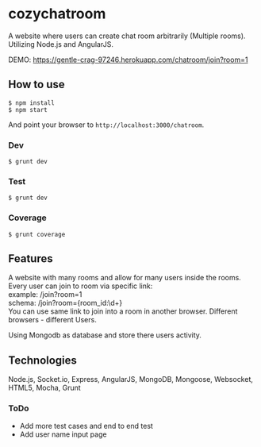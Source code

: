 # cozychatroom
A website where users can create chat room arbitrarily (Multiple rooms). Utilizing Node.js and AngularJS.

DEMO: https://gentle-crag-97246.herokuapp.com/chatroom/join?room=1

## How to use

```
$ npm install
$ npm start
```
And point your browser to `http://localhost:3000/chatroom`.

### Dev

```
$ grunt dev
```
### Test

```
$ grunt dev
```

### Coverage

```
$ grunt coverage
```

## Features

A website with many rooms and allow for many users inside the rooms.  
Every user can join to room via specific link:  
example: /join?room=1  
schema: /join?room={room_id:\d+}  
You can use same link to join into a room in another browser. Different browsers - different Users.  

Using Mongodb as database and store there users activity.  

## Technologies

Node.js, Socket.io, Express, AngularJS, MongoDB, Mongoose, Websocket, HTML5, Mocha, Grunt

### ToDo

- Add more test cases and end to end test
- Add user name input page
